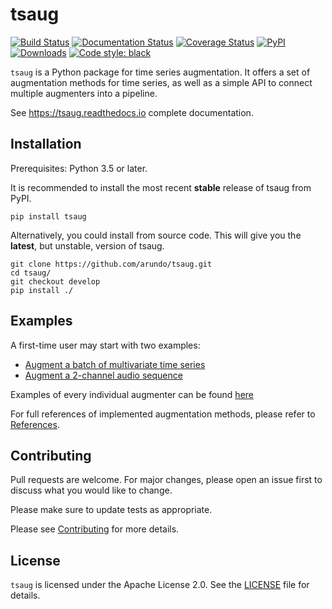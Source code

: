 # tsaug

[![Build Status](https://travis-ci.com/arundo/tsaug.svg?branch=master)](https://travis-ci.com/arundo/tsaug)
[![Documentation Status](https://readthedocs.org/projects/tsaug/badge/?version=stable)](https://tsaug.readthedocs.io/en/stable/?badge=stable)
[![Coverage Status](https://coveralls.io/repos/github/arundo/tsaug/badge.svg?branch=master&service=github)](https://coveralls.io/github/arundo/tsaug?branch=master)
[![PyPI](https://img.shields.io/pypi/v/tsaug)](https://pypi.org/project/tsaug/)
[![Downloads](https://pepy.tech/badge/tsaug)](https://pepy.tech/project/tsaug)
[![Code style: black](https://img.shields.io/badge/code%20style-black-000000.svg)](https://github.com/psf/black)

`tsaug` is a Python package for time series augmentation. It offers a set of
augmentation methods for time series, as well as a simple API to connect
multiple augmenters into a pipeline.

See https://tsaug.readthedocs.io complete documentation.

## Installation

Prerequisites: Python 3.5 or later.

It is recommended to install the most recent **stable** release of tsaug from PyPI.

```shell
pip install tsaug
```

Alternatively, you could install from source code. This will give you the **latest**, but unstable, version of tsaug.

```shell
git clone https://github.com/arundo/tsaug.git
cd tsaug/
git checkout develop
pip install ./
```

## Examples
A first-time user may start with two examples:

- [Augment a batch of multivariate time series](https://tsaug.readthedocs.io/en/stable/quickstart.html#augment-a-batch-of-multivariate-time-series)
- [Augment a 2-channel audio sequence](https://tsaug.readthedocs.io/en/stable/quickstart.html#augment-a-2-channel-audio-sequence)

Examples of every individual augmenter can be found [here](https://tsaug.readthedocs.io/en/stable/notebook/Examples%20of%20augmenters.html)

For full references of implemented augmentation methods, please refer to [References](https://tsaug.readthedocs.io/en/stable/references.html).

## Contributing

Pull requests are welcome. For major changes, please open an issue first to
discuss what you would like to change.

Please make sure to update tests as appropriate.

Please see [Contributing](https://tsaug.readthedocs.io/en/stable/developer.html) for more details.


## License

`tsaug` is licensed under the Apache License 2.0. See the [LICENSE](LICENSE) file for details.